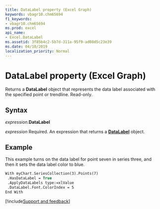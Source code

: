 ```yaml
---
title: DataLabel property (Excel Graph)
keywords: vbagr10.chm65694
f1_keywords:
- vbagr10.chm65694
ms.prod: excel
api_name:
- Excel.DataLabel
ms.assetid: 3f85b4c2-5b7d-311a-95f9-ad08d5c23e39
ms.date: 04/10/2019
localization_priority: Normal
---
```



# DataLabel property (Excel Graph)

Returns a **DataLabel** object that represents the data label associated with the specified point or trendline. Read-only.

## Syntax

_expression_.**DataLabel**

_expression_ Required. An expression that returns a **[DataLabel](Excel.DataLabel-graph-object.md)** object.

## Example

This example turns on the data label for point seven in series three, and then it sets the data label color to blue.

```vb
With myChart.SeriesCollection(3).Points(7) 
 .HasDataLabel = True 
 .ApplyDataLabels type:=xlValue 
 .DataLabel.Font.ColorIndex = 5 
End With
```

[!include[Support and feedback](~/includes/feedback-boilerplate.md)]